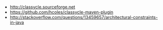* http://classycle.sourceforge.net
* https://github.com/hcoles/classycle-maven-plugin
* http://stackoverflow.com/questions/13459657/architectural-constraints-in-java
